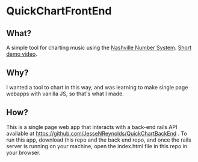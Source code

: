 # QuickChartFrontEnd

## What?
A simple tool for charting music using the [Nashville Number System](https://en.wikipedia.org/wiki/Nashville_Number_System).
[Short demo video](https://youtu.be/RayplgaGTFY).

## Why?
I wanted a tool to chart in this way, and was learning to make single page webapps with vanilla JS, so that's what I made.

## How?
This is a single page web app that interacts with a back-end rails API available at https://github.com/JesseNReynolds/QuickChartBackEnd .
To run this app, download this repo and the back end repo, and once the rails server is running on your machine, open the index.html file in this repo in your browser.
